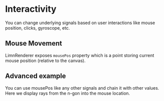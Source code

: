 <script setup>
import Block from '../components/Block.vue'

</script>
# Interactivity
You can change underlying signals based on user interactions like mouse position, clicks, gyroscope, etc.

## Mouse Movement
LimnRenderer exposes `mousePos` property which is a point storing current mouse position (relative to the canvas).

<Block name="interactivityBasic" />

## Advanced example
You can use mousePos like any other signals and chain it with other values. Here we display rays from the n-gon into the mouse location.

<Block name="interactivityAdvanced" />
